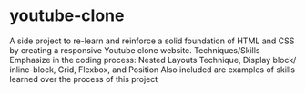 # youtube-clone
A side project to re-learn and reinforce a solid foundation of HTML and CSS by creating a responsive Youtube clone website.
Techniques/Skills Emphasize in the coding process: Nested Layouts Technique, Display block/ inline-block, Grid, Flexbox, and Position 
Also included are examples of skills learned over the process of this project
